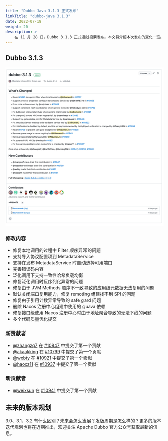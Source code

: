 ```yaml
---
title: "Dubbo Java 3.1.3 正式发布"
linkTitle: "dubbo-java 3.1.3"
date: 2022-07-18
weight: 20
description: >
    在 11 月 28 日，Dubbo 3.1.3 正式通过投票发布。本文将介绍本次发布的变化一览。
---
```


## Dubbo 3.1.3

![image.png](/imgs/blog/release/3-1-3.png)

### 修改内容

- 修复本地调用的过程中 Filter 顺序异常的问题
- 支持导入协议配置项到 MetadataService
- 支持在发布 MetadataService 时自动选择可用端口
- 完善错误码内容
- 泛化调用下支持一致性哈希负载均衡
- 修复泛化调用时反序列化异常的问题
- 修复由于 JVM Methods 顺序不一致导致的应用级元数据无法复用的问题
- 默认关闭端口复用能力，修复 remoting 组建找不到 SPI 的问题
- 修复由于引用计数异常导致的 safe gard 问题
- 删除 Nacos 注册中心组建中使用的 guava 依赖
- 修复接口级使用 Nacos 注册中心时由于地址聚合导致的无法下线的问题
- 多个代码质量优化提交

### 新贡献者

- [@zhangzq7](https://github.com/zhangzq7) 在 [#10847](https://github.com/apache/dubbo/pull/10847) 中提交了第一个贡献
- [@akaakking](https://github.com/akaakking) 在 [#10799](https://github.com/apache/dubbo/pull/10799) 中提交了第一个贡献
- [@wxbty](https://github.com/wxbty) 在 [#10921](https://github.com/apache/dubbo/pull/10921) 中提交了第一个贡献
- [@haoxz11](https://github.com/haoxz11) 在 [#10937](https://github.com/apache/dubbo/pull/10937) 中提交了第一个贡献

### 新贡献者

- [@weixsun](https://github.com/weixsun) 在 [#10941](https://github.com/apache/dubbo/pull/10941) 中提交了第一个贡献

## 未来的版本规划

3.0、3.1、3.2 有什么区别？未来会怎么发展？发版周期是怎么样的？更多的版本迭代规划也将在近期推出，欢迎关注 Apache Dubbo 官方公众号获取最新的信息。
